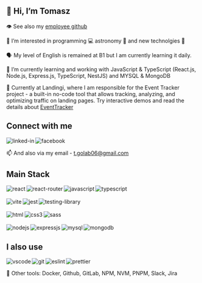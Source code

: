 ## 👋 Hi, I’m Tomasz

👁️ See also my [employee github](https://github.com/tomaszgolab-landingi)

👀 I’m interested in programming 💻 astronomy 🚀 and new technolgies 📱

🗣️ My level of English is remained at B1 but I am currently learning it daily.

🌱 I’m currently learning and working with JavaScript & TypeScript (React.js, Node.js, Express.js, TypeScript, NestJS) and MYSQL & MongoDB

💞️ Currently at Landingi, where I am responsible for the Event Tracker project - a built-in no-code tool that allows tracking, analyzing, and optimizing traffic on landing pages. Try interactive demos and read the details about [EventTracker](https://cutt.ly/HwxCgUWt)

## Connect with me
[<img align="left" alt="linked-in" src="https://img.shields.io/badge/linkedin-%230077B5.svg?&style=for-the-badge&logo=linkedin&logoColor=white" />](https://www.linkedin.com/in/igobb/) [<img align="left" alt="facebook" src="https://img.shields.io/badge/facebook-%231877F2.svg?&style=for-the-badge&logo=facebook&logoColor=white" />](https://www.facebook.com/profile.php?id=100001082506177)
<br>

📫 And also via my email - t.golab06@gmail.com
<br>

## Main Stack
<img align="left" alt="react" src="https://img.shields.io/badge/React-20232A?style=for-the-badge&logo=react&logoColor=61DAFB" /> <img align="left" alt="react-router" src="https://img.shields.io/badge/React_Router-CA4245?style=for-the-badge&logo=react-router&logoColor=white" /> <img align="left" alt="javascript" src="https://img.shields.io/badge/JavaScript-F7DF1E?style=for-the-badge&logo=javascript&logoColor=black"/> <img align="left" alt="typescript" src="https://img.shields.io/badge/TypeScript-007ACC?style=for-the-badge&logo=typescript&logoColor=white"/> <br><br><img align="left" alt="vite" src="https://img.shields.io/badge/vite-%23646CFF.svg?style=for-the-badge&logo=vite&logoColor=white"/> <img align="left" alt="jest" src="https://img.shields.io/badge/Jest-323330?style=for-the-badge&logo=Jest&logoColor=white"/> <img align="left" alt="testing-library" src="https://img.shields.io/badge/testing%20library-323330?style=for-the-badge&logo=testing-library&logoColor=red"/> <br><br> <img align="left" alt="html" src="https://img.shields.io/badge/HTML5-E34F26?style=for-the-badge&logo=html5&logoColor=white"/> <img align="left" alt="css3" src="https://img.shields.io/badge/CSS3-1572B6?style=for-the-badge&logo=css3&logoColor=white"/> <img align="left" alt="sass" src="https://img.shields.io/badge/Sass-CC6699?style=for-the-badge&logo=sass&logoColor=white"/><br><br> <img align="left" alt="nodejs" src="https://img.shields.io/badge/Node.js-43853D?style=for-the-badge&logo=node.js&logoColor=white"/> <img align="left" alt="expressjs" src="https://img.shields.io/badge/Express.js-404D59?style=for-the-badge"/> <img align="left" alt="mysql" src="https://img.shields.io/badge/MySQL-00000F?style=for-the-badge&logo=mysql&logoColor=white"/> <img align="left" alt="mongodb" src="https://img.shields.io/badge/MongoDB-4EA94B?style=for-the-badge&logo=mongodb&logoColor=white"/>
<br>

## I also use
<img align="left" alt="vscode" src="https://img.shields.io/badge/Visual_Studio_Code-0078D4?style=for-the-badge&logo=visual%20studio%20code&logoColor=white" /> <img align="left" alt="git" src="https://img.shields.io/badge/GIT-E44C30?style=for-the-badge&logo=git&logoColor=white" /> <img align="left" alt="eslint" src="https://img.shields.io/badge/eslint-3A33D1?style=for-the-badge&logo=eslint&logoColor=white" /> <img align="left" alt="prettier" src="https://img.shields.io/badge/prettier-1A2C34?style=for-the-badge&logo=prettier&logoColor=F7BA3E" />
<br>

🧰 Other tools: Docker, Github, GitLab, NPM, NVM, PNPM, Slack, Jira
